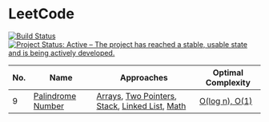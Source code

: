 # LeetCode

[![Build Status](https://github.com/datttrian/leetcode/actions/workflows/checks.yml/badge.svg)](https://github.com/datttrian/leetcode/actions/workflows/checks.yml)
[![Project Status: Active – The project has reached a stable, usable state and is being actively developed.](https://www.repostatus.org/badges/latest/active.svg)](https://www.repostatus.org/#active)
<!-- ![coded by humans](https://img.shields.io/badge/coded%20by%20humans-99%25-blue) -->

| No. | Name                                                                 | Approaches                                                                                                                                                                                                                                   |Optimal Complexity                                 |
| ----| ---------------------------------------------------------------------|----------------------------------------------------------------------------------------------------------------------------------------------------------------------------------------------------------------------------------------------|---------------------------------------------------|
| 9   | [Palindrome Number](https://leetcode.com/problems/palindrome-number/)|[Arrays](leetcode/palindrome-number/array), [Two Pointers](leetcode/palindrome-number/two_pointers), [Stack](leetcode/palindrome-number/stack), [Linked List](leetcode/palindrome-number/linked_list), [Math](leetcode/palindrome-number/math)|[O(log n), O(1)]((leetcode/palindrome-number/math))|

<!-- ## Math & Geometry

|No. |Problem                                                                                                                     |Time Complexity        |Space Complexity  |Difficulty |
|----|----------------------------------------------------------------------------------------------------------------------------|-----------------------|------------------|-----------|
|13  |[Roman to Integer](leetcode/roman-to-integer)                                                                               |O(n)                   |O(1)              |Easy       |
|12  |[Integer to Roman](leetcode/integer-to-roman)                                                                               |O(1)                   |O(1)              |Medium     |
|9   |[Palindrome Number](leetcode/palindrome-number)                                                                             |O(log n)              |O(1)              |Easy       |
|29  |[Divide Two Integers](leetcode/divide-two-integers)                                                                         |O(log n)              |O(1)              |Medium     |

## Arrays & Hashing

|No. |Problem                                                                                                                     |Time Complexity        |Space Complexity  |Difficulty |
|----|----------------------------------------------------------------------------------------------------------------------------|-----------------------|------------------|-----------|
|26  |Remove Duplicates from Sorted Array                                                                                         |O(n log n)                   |O(1)              |Easy       |

## Two Pointers

|No. |Problem                                                                                                                     |Time Complexity        |Space Complexity  |Difficulty |
|----|----------------------------------------------------------------------------------------------------------------------------|-----------------------|------------------|-----------|
|26  |Remove Duplicates from Sorted Array                                                                                         |O(n)                   |O(1)              |Easy       |

## Others

|No. |Problem                                                                                                                     |Time Complexity        |Space Complexity  |Difficulty |
|----|----------------------------------------------------------------------------------------------------------------------------|-----------------------|------------------|-----------|
|27  |Remove Element                                                                                   |O(n)                   |O(1)              |Easy       |
|28  |Find the Index of the First Occurrence in a String           |O(n)                   |O(1)              |Easy       |
|58  |Length of Last Word                                                                         |O(n)                   |O(1)              |Easy       |
|66  |Plus One                                                                                               |O(n)                   |O(1)              |Easy       |
|83  |Remove Duplicates from Sorted List                                           |O(n)                   |O(1)              |Easy       |

|No. |Problem                                                                                                                     |Time Complexity        |Space Complexity  |Difficulty |
|----|----------------------------------------------------------------------------------------------------------------------------|-----------------------|------------------|-----------|
|36  |Valid Sudoku                                                                                       |O(1)                   |O(1)              |Medium     |

|No. |Problem                                                                                                                     |Time Complexity        |Space Complexity  |Difficulty |
|----|----------------------------------------------------------------------------------------------------------------------------|-----------------------|------------------|-----------|
|8   |String to Integer (atoi)                                                                 |O(n)                   |O(1)              |Medium     |
|19  |Remove Nth Node From End of List                                               |O(n)                   |O(1)              |Medium     |
|24  |Swap Nodes in Pairs                                                                         |O(n)                   |O(1)              |Medium     |
|31  |Next Permutation                                                                               |O(n)                   |O(1)              |Medium     |
|38  |Count and Say                                                                                     |O(n)                   |O(1)              |Medium     |
|45  |Jump Game II                                                                                       |O(n)                   |O(1)              |Medium     |
|53  |Maximum Subarray                                                                               |O(n)                   |O(1)              |Medium     |
|54  |Spiral Matrix                                                                                     |O(n)                   |O(1)              |Medium     |
|55  |Jump Game                                                                                             |O(n)                   |O(1)              |Medium     |
|57  |Insert Interval                                                                                 |O(n)                   |O(1)              |Medium     |
|61  |Rotate List                                                                                         |O(n)                   |O(1)              |Medium     |
|65  |Valid Number                                                                                       |O(n)                   |O(1)              |Medium     |
|75  |Sort Colors                                                                                         |O(n)                   |O(1)              |Medium     |
|80  |Remove Duplicates from Sorted Array II                                   |O(n)                   |O(1)              |Medium     |
|81  |Search in Rotated Sorted Array II                                             |O(n)                   |O(1)              |Medium     |
|82  |Remove Duplicates from Sorted List II                                     |O(n)                   |O(1)              |Medium     |
|86  |Partition List                                                                                   |O(n)                   |O(1)              |Medium     |
|92  |Reverse Linked List II                                                                   |O(n)                   |O(1)              |Medium     |
|99  |Recover Binary Search Tree                                                           |O(n)                   |O(1)              |Medium     |

|No. |Problem                                                                                                                     |Time Complexity        |Space Complexity  |Difficulty |
|----|----------------------------------------------------------------------------------------------------------------------------|-----------------------|------------------|-----------|
|21  |Merge Two Sorted Lists                                                                   |O(m + n)               |O(1)              |Easy       |
|88  |Merge Sorted Array                                                                           |O(m + n)               |O(1)              |Easy       |
|35  |Search Insert Position                                                                   |O(log n)              |O(1)              |Easy       |
|69  |Sqrt(x)                                                                                                   |O(log n)              |O(1)              |Easy       |

|No. |Problem                                                                                                                     |Time Complexity        |Space Complexity  |Difficulty |
|----|----------------------------------------------------------------------------------------------------------------------------|-----------------------|------------------|-----------|
|5   |Longest Palindromic Substring                                                     |O(n^2)                 |O(1)              |Medium     |
|15  |3Sum                                                                                                       |O(n^2)                 |O(1)              |Medium     |
|16  |3Sum Closest                                                                                       |O(n^2)                 |O(1)              |Medium     |
|18  |4Sum                                                                                                       |O(n^3)                 |O(1)              |Medium     |
|33  |Search in Rotated Sorted Array                                                   |O(log n)               |O(1)              |Medium     |
|34  |Find First and Last Position of Element in Sorted Array |O(log n)               |O(1)              |Medium     |
|39  |Combination Sum                                                                                 |O(2^n)                 |O(1)              |Medium     |
|40  |Combination Sum II                                                                           |O(2^n)                 |O(1)              |Medium     |
|48  |Rotate Image                                                                                       |O(n^2)                 |O(1)              |Medium     |
|50  |Pow(x, n)                                                                                                |O(log n)              |O(1)              |Medium     |
|56  |Merge Intervals                                                                                 |O(n * log n)          |O(1)              |Medium     |
|64  |Minimum Path Sum                                                                               |O(m * n)               |O(1)              |Medium     |
|73  |Set Matrix Zeroes                                                                             |O(m * n)               |O(1)              |Medium     |
|74  |Search a 2D Matrix                                                                           |O(log(m * n))          |O(1)              |Medium     |

|No. |Problem                                                                                                                     |Time Complexity        |Space Complexity  |Difficulty |
|----|----------------------------------------------------------------------------------------------------------------------------|-----------------------|------------------|-----------|
|1   |Two Sum                                                                                                 |O(n)                   |O(n)              |Easy       |
|14  |Longest Common Prefix                                                                     |O(n * m * log n)      |O(m)              |Easy       |
|20  |Valid Parentheses                                                                             |O(n)                   |O(n)              |Easy       |
|67  |Add Binary                                                                                           |O(max(m,n))            |O(max(m,n))       |Easy       |
|70  |Climbing Stairs                                                                                 |O(n)                   |O(n)              |Easy       |
|94  |Binary Tree Inorder Traversal                                                     |O(n)                   |O(n)              |Easy       |
|100 |Same Tree                                                                                             |O(min(m, n))           |O(min(m, n))      |Easy       |

|No. |Problem                                                                                                                     |Time Complexity        |Space Complexity  |Difficulty |
|----|----------------------------------------------------------------------------------------------------------------------------|-----------------------|------------------|-----------|
|2   |Add Two Numbers                                                                                 |O(max(n, m))           |O(max(n, m))      |Medium     |
|3   |Longest Substring Without Repeating Characters                   |O(n)                   |O(min(m, n))      |Medium     |
|4   |Median of Two Sorted Arrays                                                         |O(log(min(m, n)))      |O(1)              |Hard       |
|6   |Zigzag Conversion                                                                             |O(n)                   |O(n)              |Medium     |
|7   |Reverse Integer                                                                                 |O(n)                   |O(n)              |Medium     |
|10  |Regular Expression Matching                                                         |O(m * n)               |O(m * n)          |Hard       |
|17  |Letter Combinations of a Phone Number                                     |O(4^n)                 |O(4^n)            |Medium     |
|22  |Generate Parentheses                                                                       |O(4^n / sqrt(n))       |O(4^n / sqrt(n))  |Medium     |
|23  |Merge k Sorted Lists                                                                       |O(n log k)             |O(k)              |Hard       |
|25  |Reverse Nodes in k-Group                                                               |O(n)                   |O(1)              |Hard       |
|30  |Substring with Concatenation of All Words                             |O(n^2)                 |O(n)              |Hard       |
|32  |Longest Valid Parentheses                                                             |O(n)                   |O(n)              |Hard       |
|37  |Sudoku Solver                                                                                     |O(9^(m * n))           |O(1)              |Hard       |
|41  |First Missing Positive                                                                   |O(n)                   |O(1)              |Hard       |
|42  |Trapping Rain Water                                                                         |O(n)                   |O(1)              |Hard       |
|43  |Multiply Strings                                                                               |O(m * n)               |O(m + n)          |Medium     |
|44  |Wildcard Matching                                                                             |O(m * n)               |O(m * n)          |Hard       |
|46  |Permutations                                                                                     |O(n!)                  |O(n)              |Medium     |
|47  |Permutations II                                                                                 |O(n! * n)              |O(n)              |Medium     |
|49  |Group Anagrams                                                                                   |O(m * n * log n)      |O(k * n)          |Medium     |
|51  |N-Queens                                                                                               |O(n!)                  |O(n^2)            |Hard       |
|52  |N-Queens II                                                                                         |O(n!)                  |O(n^2)            |Hard       |
|59  |Spiral Matrix II                                                                               |O(n^2)                 |O(n^2)            |Medium     |
|60  |Permutation Sequence                                                                       |O(n^2)                 |O(n)              |Hard       |
|62  |Unique Paths                                                                                       |O(m * n)               |O(m * n)          |Medium     |
|63  |Unique Paths II                                                                                 |O(m * n)               |O(m * n)          |Medium     |
|68  |Text Justification                                                                           |O(n)                   |O(n)              |Hard       |
|71  |Simplify Path                                                                                     |O(n)                   |O(n)              |Medium     |
|72  |Edit Distance                                                                                     |O(m * n)               |O(m * n)          |Medium     |
|76  |Minimum Window Substring                                                               |O(m + n)               |O(n)              |Hard       |
|77  |Combinations                                                                                       |O(C(n, k))             |O(C(n, k))        |Medium     |
|78  |Subsets                                                                                                 |O(2^n)                 |O(2^n)            |Medium     |
|79  |Word Search                                                                                         |O(m * n * 3^k)         |O(n)              |Medium     |
|84  |Largest Rectangle in Histogram                                                   |O(n)                   |O(n)              |Hard       |
|85  |Maximal Rectangle                                                                             |O(n^2)                 |O(n)              |Hard       |
|87  |Scramble String                                                                                 |O(n^4)                 |O(n^3)            |Hard       |
|89  |Gray Code                                                                                             |O(2^n)                 |O(2^n)            |Medium     |
|90  |Subsets II                                                                                           |O(2^n)                 |O(2^n)            |Medium     |
|91  |Decode Ways                                                                                         |O(n)                   |O(n)              |Medium     |
|93  |Restore IP Addresses                                                                       |O(3^n)                 |O(3^n)            |Medium     |
|95  |Unique Binary Search Trees II                                                     |O(4^n / n^(3/2))       |O(4^n / sqrt(n))  |Medium     |
|96  |Unique Binary Search Trees                                                           |O(n^2)                 |O(n)              |Medium     |
|97  |Interleaving String                                                                         |O(n^2)                 |O(n)              |Medium     |
|98  |Validate Binary Search Tree                                                         |O(n)                   |O(n) \| O(log n) |Medium     | -->